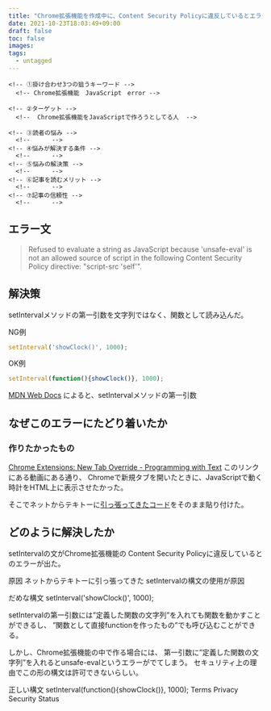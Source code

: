```yaml
---
title: "Chrome拡張機能を作成中に、Content Security Policyに違反しているとエラーが出た"
date: 2021-10-23T18:03:49+09:00
draft: false
toc: false
images:
tags:
  - untagged
---
```

<!-- 記事設計項目 -->


    <!-- ①掛け合わせ3つの狙うキーワード -->
      <!-- Chrome拡張機能　JavaScript　error -->
  
    <!-- ②ターゲット -->
      <!--  Chrome拡張機能をJavaScriptで作ろうとしてる人  -->
    
    <!-- ③読者の悩み -->
      <!--      -->
    <!-- ④悩みが解決する条件 -->
      <!--      -->
    <!-- ⑤悩みの解決策 -->
      <!--      -->
    <!-- ⑥記事を読むメリット -->
      <!--      -->
    <!-- ⑦記事の信頼性 -->
      <!--      -->
    
<!--------------->



<!-- リード文 -->


  <!-- 読者の悩みに共感する -->
  <!-- 記事で示すことを書く -->
  <!-- 悩みが解決する条件を提示する -->
  <!-- 記事を読むメリットを示す -->
  <!-- 記事の信頼性を示す -->
  
  
<!----------->

  <!--リード文（権威・読者の不安を解消、安心させる・）-->
  <!--この記事を読む人の悩みの状況に共感する：　　Chrome拡張機能を作っているときに、Content Security Policyのエラーに引っかかって解決できない-->
    
  <!--この記事を読むことで何を得られるか、どんな価値が生まれるか：Content Security Policyのunsafe-evalの意味が何となくわかる-->

<!--この記事の根拠または信頼性：エンジニアではない私でも理解できた-->

## エラー文
> Refused to evaluate a string as JavaScript because 'unsafe-eval' is not an allowed source of script in the following Content Security Policy directive: "script-src 'self'".

<!--結論-->
## 解決策
setIntervalメソッドの第一引数を文字列ではなく、関数として読み込んだ。

<!--理由-->

<!--具体例-->
NG例
```JavaScript
setInterval('showClock()', 1000);
```
OK例
```JavaScript
setInterval(function(){showClock()}, 1000);
```

[MDN Web Docs](https://developer.mozilla.org/ja/docs/Web/API/setInterval)
によると、setIntervalメソッドの第一引数

## なぜこのエラーにたどり着いたか
### 作りたかったもの
[Chrome Extensions: New Tab Override - Programming with Text](https://youtu.be/vNb3P5KIxXw)
このリンクにある動画にある通り、
Chromeで新規タブを開いたときに、JavaScriptで動く時計をHTML上に表示させたかった。

そこでネットからテキトーに[引っ張ってきたコード](https://qumeru.com/magazine/362)をそのまま貼り付けた。

## どのように解決したか




setIntervalの文がChrome拡張機能の
Content Security Policyに違反しているとのエラーが出た。

原因
ネットからテキトーに引っ張ってきた
setIntervalの構文の使用が原因

だめな構文
setInterval('showClock()', 1000); 

setIntervalの第一引数には”定義した関数の文字列”を入れても関数を動かすことができるし、
”関数として直接functionを作ったもの”でも呼び込むことができる。


しかし、Chrome拡張機能の中で作る場合には、
第一引数に”定義した関数の文字列”を入れるとunsafe-evalというエラーがでてしまう。
セキュリティ上の理由でこの形の構文は許可できないらしい。

正しい構文
setInterval(function(){showClock()}, 1000); 
Terms
Privacy
Security
Status
